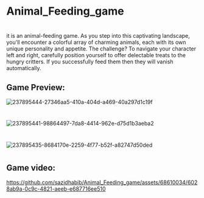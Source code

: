 # Animal_Feeding_game

#
it is an animal-feeding game.
As you step into this captivating landscape, you'll encounter a colorful array of charming animals, each with its own unique personality and appetite. The challenge? To navigate your character left and right, carefully position yourself to offer delectable treats to the hungry critters. If you successfully feed them then they will vanish automatically.
 
 ## Game Preview:
 ![237895444-27346aa5-410a-404d-a469-40a297d1c19f](https://github.com/sazidhabib/Animal_Feeding_game/assets/68610034/e4fc3b7f-1348-4074-8642-c9f8e0d26623)
 #
![237895441-98864497-7da8-4414-962e-d75d1b3aeba2](https://github.com/sazidhabib/Animal_Feeding_game/assets/68610034/8ed23433-e099-4262-8113-b3044fb8d753)
#
![237895435-8684170e-2259-4f77-b52f-a82747d50ded](https://github.com/sazidhabib/Animal_Feeding_game/assets/68610034/92aed51f-b539-45ce-879c-d60ead35de39)
#
## Game video:
https://github.com/sazidhabib/Animal_Feeding_game/assets/68610034/6028ab9a-0c9c-4821-aeeb-e687716ee510
